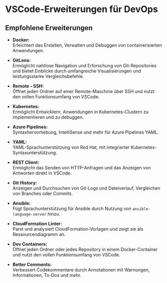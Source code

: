 # VSCode-Erweiterungen für DevOps


## Empfohlene Erweiterungen

- **Docker:**  
  Erleichtert das Erstellen, Verwalten und Debuggen von containerisierten Anwendungen.

- **GitLens:**  
  Ermöglicht nahtlose Navigation und Erforschung von Git-Repositories und bietet Einblicke durch umfangreiche Visualisierungen und leistungsstarke Vergleichsbefehle.

- **Remote - SSH:**  
  Öffnet jeden Ordner auf einer Remote-Maschine über SSH und nutzt den vollen Funktionsumfang von VSCode.

- **Kubernetes:**  
  Ermöglicht Entwicklern, Anwendungen in Kubernetes-Clustern zu implementieren und zu debuggen.

- **Azure Pipelines:**  
  Syntaxhervorhebung, IntelliSense und mehr für Azure Pipelines YAML.

- **YAML:**  
  YAML-Sprachunterstützung von Red Hat, mit integrierter Kubernetes-Syntaxunterstützung.

- **REST Client:**  
  Ermöglicht das Senden von HTTP-Anfragen und das Anzeigen von Antworten direkt in VSCode.

- **Git History:**  
  Anzeigen und Durchsuchen von Git-Logs und Dateiverlauf, Vergleichen von Branches oder Commits.

- **Ansible:**  
  Fügt Sprachunterstützung für Ansible durch Nutzung von `ansible-language-server` hinzu.

- **CloudFormation Linter:**  
  Parst und analysiert CloudFormation-Vorlagen und zeigt sie als Ressourcendiagramm an.

- **Dev Containers:**  
  Öffnet jeden Ordner oder jedes Repository in einem Docker-Container und nutzt den vollen Funktionsumfang von VSCode.

- **Better Comments:**  
  Verbessert Codekommentare durch Annotationen mit Warnungen, Informationen, To-Dos und mehr.
